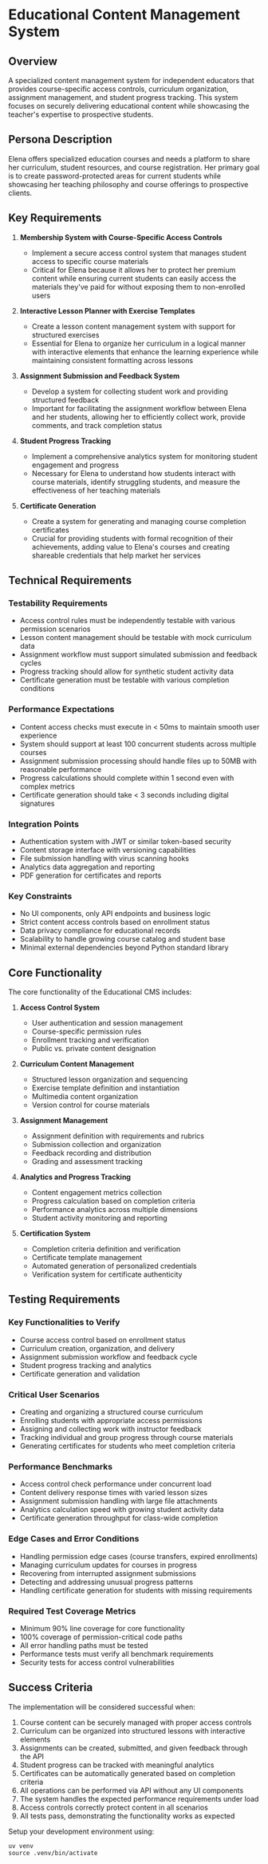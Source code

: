 # Educational Content Management System

## Overview
A specialized content management system for independent educators that provides course-specific access controls, curriculum organization, assignment management, and student progress tracking. This system focuses on securely delivering educational content while showcasing the teacher's expertise to prospective students.

## Persona Description
Elena offers specialized education courses and needs a platform to share her curriculum, student resources, and course registration. Her primary goal is to create password-protected areas for current students while showcasing her teaching philosophy and course offerings to prospective clients.

## Key Requirements

1. **Membership System with Course-Specific Access Controls**
   - Implement a secure access control system that manages student access to specific course materials
   - Critical for Elena because it allows her to protect her premium content while ensuring current students can easily access the materials they've paid for without exposing them to non-enrolled users

2. **Interactive Lesson Planner with Exercise Templates**
   - Create a lesson content management system with support for structured exercises
   - Essential for Elena to organize her curriculum in a logical manner with interactive elements that enhance the learning experience while maintaining consistent formatting across lessons

3. **Assignment Submission and Feedback System**
   - Develop a system for collecting student work and providing structured feedback
   - Important for facilitating the assignment workflow between Elena and her students, allowing her to efficiently collect work, provide comments, and track completion status

4. **Student Progress Tracking**
   - Implement a comprehensive analytics system for monitoring student engagement and progress
   - Necessary for Elena to understand how students interact with course materials, identify struggling students, and measure the effectiveness of her teaching materials

5. **Certificate Generation**
   - Create a system for generating and managing course completion certificates
   - Crucial for providing students with formal recognition of their achievements, adding value to Elena's courses and creating shareable credentials that help market her services

## Technical Requirements

### Testability Requirements
- Access control rules must be independently testable with various permission scenarios
- Lesson content management should be testable with mock curriculum data
- Assignment workflow must support simulated submission and feedback cycles
- Progress tracking should allow for synthetic student activity data
- Certificate generation must be testable with various completion conditions

### Performance Expectations
- Content access checks must execute in < 50ms to maintain smooth user experience
- System should support at least 100 concurrent students across multiple courses
- Assignment submission processing should handle files up to 50MB with reasonable performance
- Progress calculations should complete within 1 second even with complex metrics
- Certificate generation should take < 3 seconds including digital signatures

### Integration Points
- Authentication system with JWT or similar token-based security
- Content storage interface with versioning capabilities
- File submission handling with virus scanning hooks
- Analytics data aggregation and reporting
- PDF generation for certificates and reports

### Key Constraints
- No UI components, only API endpoints and business logic
- Strict content access controls based on enrollment status
- Data privacy compliance for educational records
- Scalability to handle growing course catalog and student base
- Minimal external dependencies beyond Python standard library

## Core Functionality

The core functionality of the Educational CMS includes:

1. **Access Control System**
   - User authentication and session management
   - Course-specific permission rules
   - Enrollment tracking and verification
   - Public vs. private content designation

2. **Curriculum Content Management**
   - Structured lesson organization and sequencing
   - Exercise template definition and instantiation
   - Multimedia content organization
   - Version control for course materials

3. **Assignment Management**
   - Assignment definition with requirements and rubrics
   - Submission collection and organization
   - Feedback recording and distribution
   - Grading and assessment tracking

4. **Analytics and Progress Tracking**
   - Content engagement metrics collection
   - Progress calculation based on completion criteria
   - Performance analytics across multiple dimensions
   - Student activity monitoring and reporting

5. **Certification System**
   - Completion criteria definition and verification
   - Certificate template management
   - Automated generation of personalized credentials
   - Verification system for certificate authenticity

## Testing Requirements

### Key Functionalities to Verify
- Course access control based on enrollment status
- Curriculum creation, organization, and delivery
- Assignment submission workflow and feedback cycle
- Student progress tracking and analytics
- Certificate generation and validation

### Critical User Scenarios
- Creating and organizing a structured course curriculum
- Enrolling students with appropriate access permissions
- Assigning and collecting work with instructor feedback
- Tracking individual and group progress through course materials
- Generating certificates for students who meet completion criteria

### Performance Benchmarks
- Access control check performance under concurrent load
- Content delivery response times with varied lesson sizes
- Assignment submission handling with large file attachments
- Analytics calculation speed with growing student activity data
- Certificate generation throughput for class-wide completion

### Edge Cases and Error Conditions
- Handling permission edge cases (course transfers, expired enrollments)
- Managing curriculum updates for courses in progress
- Recovering from interrupted assignment submissions
- Detecting and addressing unusual progress patterns
- Handling certificate generation for students with missing requirements

### Required Test Coverage Metrics
- Minimum 90% line coverage for core functionality
- 100% coverage of permission-critical code paths
- All error handling paths must be tested
- Performance tests must verify all benchmark requirements
- Security tests for access control vulnerabilities

## Success Criteria

The implementation will be considered successful when:

1. Course content can be securely managed with proper access controls
2. Curriculum can be organized into structured lessons with interactive elements
3. Assignments can be created, submitted, and given feedback through the API
4. Student progress can be tracked with meaningful analytics
5. Certificates can be automatically generated based on completion criteria
6. All operations can be performed via API without any UI components
7. The system handles the expected performance requirements under load
8. Access controls correctly protect content in all scenarios
9. All tests pass, demonstrating the functionality works as expected

Setup your development environment using:
```
uv venv
source .venv/bin/activate
```